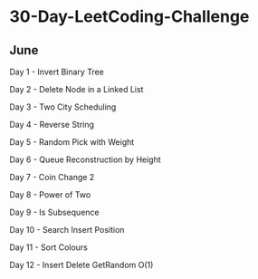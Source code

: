 # 30-Day-LeetCoding-Challenge

## June

Day 1 - Invert Binary Tree

Day 2 - Delete Node in a Linked List

Day 3 - Two City Scheduling

Day 4 - Reverse String

Day 5 - Random Pick with Weight

Day 6 - Queue Reconstruction by Height

Day 7 - Coin Change 2

Day 8 - Power of Two

Day 9 - Is Subsequence

Day 10 - Search Insert Position

Day 11 - Sort Colours

Day 12 - Insert Delete GetRandom O(1)
